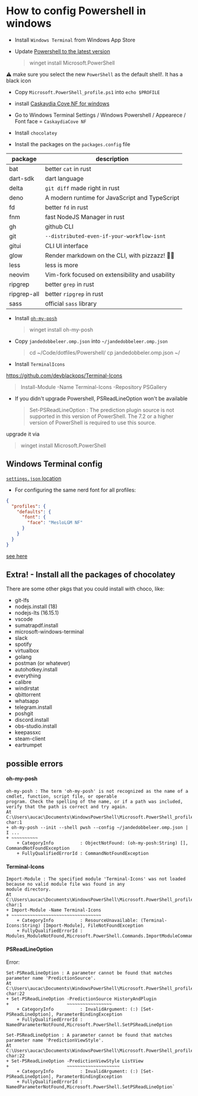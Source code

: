 # How to config Powershell in windows

- Install `Windows Terminal` from Windows App Store

- Update [Powershell to the latest version](https://stackoverflow.com/questions/60524714/update-powershell-to-the-latest-revision)

  > winget install Microsoft.PowerShell

⚠️ make sure you select the new `PowerShell` as the default shell!. It has a black icon

- Copy `Microsoft.PowerShell_profile.ps1` into `echo $PROFILE`
- install [Caskaydia Cove NF for windows](https://github.com/ryanoasis/nerd-fonts/tree/master/patched-fonts/CascadiaCode/Regular/complete)
- Go to Windows Terminal Settings / Windows Powershell / Appearece / Font face = `CaskaydiaCove NF`

- Install `chocolatey`

- Install the packages on the `packages.config` file

| package     | description                                     |
| ----------- | ----------------------------------------------- |
| bat         | better `cat` in rust                            |
| dart-sdk    | dart language                                   |
| delta       | `git diff` made right in rust                   |
| deno        | A modern runtime for JavaScript and TypeScript  |
| fd          | better `fd` in rust                             |
| fnm         | fast NodeJS Manager in rust                     |
| gh          | github CLI                                      |
| git         | `--distributed-even-if-your-workflow-isnt`      |
| gitui       | CLI UI interface                                |
| glow        | Render markdown on the CLI, with pizzazz! 💅🏻    |
| less        | less is more                                    |
| neovim      | Vim-fork focused on extensibility and usability |
| ripgrep     | better `grep` in rust                           |
| ripgrep-all | better `ripgrep` in rust                        |
| sass        | official `sass` library                         |

- Install [`oh-my-posh`](https://ohmyposh.dev/docs/installation/windows)

  > winget install oh-my-posh

- Copy `jandedobbeleer.omp.json` into `~/jandedobbeleer.omp.json`

  > cd ~/Code/dotfiles/Powershell/
  > cp jandedobbeler.omp.json ~/

- Install `TerminalIcons`

https://github.com/devblackops/Terminal-Icons

> Install-Module -Name Terminal-Icons -Repository PSGallery

- If you didn't upgrade Powershell, PSReadLineOption won't be available
  > Set-PSReadLineOption : The prediction plugin source is not supported in this version of PowerShell. The 7.2 or a higher version of PowerShell is required to use this source.

upgrade it via

> winget install Microsoft.PowerShell

## Windows Terminal config

[`settings.json` location](https://stackoverflow.com/a/67400504/8552476)

- For configuring the same nerd font for all profiles:

```json
{
  "profiles": {
    "defaults": {
      "font": {
        "face": "MesloLGM NF"
      }
    }
  }
}
```

[see here](https://ohmyposh.dev/docs/configuration/fonts)

## Extra! - Install all the packages of chocolatey

There are some other pkgs that you could install with choco, like:

- git-lfs
- nodejs.install (18)
- nodejs-lts (16.15.1)
- vscode
- sumatrapdf.install
- microsoft-windows-terminal
- slack
- spotify
- virtualbox
- golang
- postman (or whatever)
- autohotkey.install
- everything
- calibre
- windirstat
- qbittorrent
- whatsapp
- telegram.install
- poshgit
- discord.install
- obs-studio.install
- keepassxc
- steam-client
- eartrumpet

## possible errors

#### oh-my-posh

    oh-my-posh : The term 'oh-my-posh' is not recognized as the name of a cmdlet, function, script file, or operable
    program. Check the spelling of the name, or if a path was included, verify that the path is correct and try again.
    At C:\Users\aucac\Documents\WindowsPowerShell\Microsoft.PowerShell_profile.ps1:2 char:1
    + oh-my-posh --init --shell pwsh --config ~/jandedobbeleer.omp.json | I ...
    + ~~~~~~~~~~
        + CategoryInfo          : ObjectNotFound: (oh-my-posh:String) [], CommandNotFoundException
        + FullyQualifiedErrorId : CommandNotFoundException

#### Terminal-Icons

    Import-Module : The specified module 'Terminal-Icons' was not loaded because no valid module file was found in any
    module directory.
    At C:\Users\aucac\Documents\WindowsPowerShell\Microsoft.PowerShell_profile.ps1:17 char:1
    + Import-Module -Name Terminal-Icons
    + ~~~~~~~~~~~~~~~~~~~~~~~~~~~~~~~~~~
        + CategoryInfo          : ResourceUnavailable: (Terminal-Icons:String) [Import-Module], FileNotFoundException
        + FullyQualifiedErrorId : Modules_ModuleNotFound,Microsoft.PowerShell.Commands.ImportModuleCommand

#### PSReadLineOption

Error:

    Set-PSReadLineOption : A parameter cannot be found that matches parameter name 'PredictionSource'.
    At C:\Users\aucac\Documents\WindowsPowerShell\Microsoft.PowerShell_profile.ps1:21 char:22
    + Set-PSReadLineOption -PredictionSource HistoryAndPlugin
    +                      ~~~~~~~~~~~~~~~~~
        + CategoryInfo          : InvalidArgument: (:) [Set-PSReadLineOption], ParameterBindingException
        + FullyQualifiedErrorId : NamedParameterNotFound,Microsoft.PowerShell.SetPSReadLineOption

    Set-PSReadLineOption : A parameter cannot be found that matches parameter name 'PredictionViewStyle'.
    At C:\Users\aucac\Documents\WindowsPowerShell\Microsoft.PowerShell_profile.ps1:22 char:22
    + Set-PSReadLineOption -PredictionViewStyle ListView
    +                      ~~~~~~~~~~~~~~~~~~~~
        + CategoryInfo          : InvalidArgument: (:) [Set-PSReadLineOption], ParameterBindingException
        + FullyQualifiedErrorId : NamedParameterNotFound,Microsoft.PowerShell.SetPSReadLineOption`
